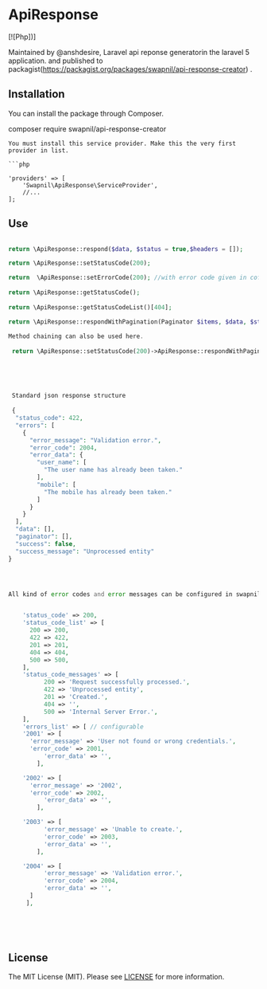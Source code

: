 # ApiResponse

[![Php])]

Maintained by @anshdesire, Laravel api reponse generatorin the laravel 5 application. and published to packagist(https://packagist.org/packages/swapnil/api-response-creator) .


## Installation 

You can install the package through Composer.

composer require swapnil/api-response-creator

```
You must install this service provider. Make this the very first provider in list.

```php

'providers' => [
    'Swapnil\ApiResponse\ServiceProvider',
    //...
];
```

## Use

```php

return \ApiResponse::respond($data, $status = true,$headers = []);

return \ApiResponse::setStatusCode(200);

return  \ApiResponse::setErrorCode(200); //with error code given in cofig.
 
return \ApiResponse::getStatusCode();
 
return \ApiResponse::getStatusCodeList()[404];

return \ApiResponse::respondWithPagination(Paginator $items, $data, $status= true); // if pagination data needs to be send then 
 
Method chaining can also be used here.
 
 return \ApiResponse::setStatusCode(200)->ApiResponse::respondWithPagination(Paginator $items, $data, $status= true);
 
 
 
 
 
 Standard json response structure
 
 {
  "status_code": 422,
  "errors": [
    {
      "error_message": "Validation error.",
      "error_code": 2004,
      "error_data": {
        "user_name": [
          "The user name has already been taken."
        ],
        "mobile": [
          "The mobile has already been taken."
        ]
      }
    }
  ],
  "data": [],
  "paginator": [],
  "success": false,
  "success_message": "Unprocessed entity"
}




All kind of error codes and error messages can be configured in swapnil.api-response.php config file.


    'status_code' => 200,
    'status_code_list' => [
      200 => 200,
      422 => 422,
      201 => 201,
      404 => 404,
      500 => 500,
    ],
    'status_code_messages' => [
          200 => 'Request successfully processed.',
          422 => 'Unprocessed entity',
          201 => 'Created.',
          404 => '',
          500 => 'Internal Server Error.',
    ],
    'errors_list' => [ // configurable
    '2001' => [
      'error_message' => 'User not found or wrong credentials.',
      'error_code' => 2001,
          'error_data' => '',
        ],

    '2002' => [
      'error_message' => '2002',
      'error_code' => 2002,
          'error_data' => '',
        ],

    '2003' => [
          'error_message' => 'Unable to create.',
          'error_code' => 2003,
          'error_data' => '',
        ],

    '2004' => [
          'error_message' => 'Validation error.',
          'error_code' => 2004,
          'error_data' => '',
      ]
     ],
  
  
  
  

```



## License
The MIT License (MIT). Please see [LICENSE](https://github.com/Anshdesire/ApiResponse/blob/master/LICENSE.txt) for more information.

